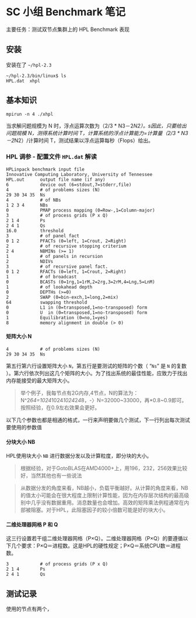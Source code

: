 # SC 小组 Benchmark 笔记

主要任务：测试双节点集群上的 HPL Benchmark 表现

## 安装

安装在了 `~/hpl-2.3`

```
~/hpl-2.3/bin/linux$ ls
HPL.dat  xhpl
```

## 基本知识

```
mpirun -n 4 ./xhpl
```

当求解问题规模为 N 时，浮点运算次数为（2/3 * N3－2*N2）。s因此，只要给出问题规模 N，测得系统计算时间 T，计算系统的浮点计算能力=计算量（2/3 * N3－2*N2）/计算时间 T，测试结果以浮点运算每秒（Flops）给出。

### HPL 调参 - 配置文件 `HPL.dat` 解读

```
HPLinpack benchmark input file
Innovative Computing Laboratory, University of Tennessee
HPL.out      output file name (if any)
6            device out (6=stdout,7=stderr,file)
4            # of problems sizes (N)
29 30 34 35  Ns
4            # of NBs
1 2 3 4      NBs
0            PMAP process mapping (0=Row-,1=Column-major)
3            # of process grids (P x Q)
2 1 4        Ps
2 4 1        Qs
16.0         threshold
3            # of panel fact
0 1 2        PFACTs (0=left, 1=Crout, 2=Right)
2            # of recursive stopping criterium
2 4          NBMINs (>= 1)
1            # of panels in recursion
2            NDIVs
3            # of recursive panel fact.
0 1 2        RFACTs (0=left, 1=Crout, 2=Right)
1            # of broadcast
0            BCASTs (0=1rg,1=1rM,2=2rg,3=2rM,4=Lng,5=LnM)
1            # of lookahead depth
0            DEPTHs (>=0)
2            SWAP (0=bin-exch,1=long,2=mix)
64           swapping threshold
0            L1 in (0=transposed,1=no-transposed) form
0            U  in (0=transposed,1=no-transposed) form
1            Equilibration (0=no,1=yes)
8            memory alignment in double (> 0)
```

#### 矩阵大小 N

```
4            # of problems sizes (N)
29 30 34 35  Ns
```

第五行第六行设置矩阵大小 `N`，第五行是要测试的矩阵的个数（ “`Ns`” 是 `N` 的复数 ）。第六行依次列出这几个矩阵的大小。为了找出系统的最佳性能，应致力于找出内存能接受的最大矩阵大小。

> 举个例子，我每节点有2G内存,4节点，N的算法为：N^2*64=1024*1024*1024*2*4*8，-〉N=32000~33000，再*0.8~0.9即可。按照经验，在0.9左右效果会更好。

以下几个参数也都是相通的格式，一行来声明要做几个测试，下一行列出每次测试要使用的参数值

#### 分块大小 NB

HPL使用块大小 `NB` 进行数据分发以及计算粒度，即分块的大小。

> 根据经验，对于GotoBLAS在AMD4000+上，用196，232，256效果比较好，当然其他也有一些说法

> 从数据分发的角度来看，NB越小，负载平衡越好。从计算的角度来看，NB的值太小可能会在很大程度上限制计算性能，因为在内存层次结构的最高级别中几乎没有数据重用。消息数量也会增加。高效的矩阵乘法例程通常在内部被阻塞。对于HPL，此阻塞因子的较小倍数可能是好的块大小。

#### 二维处理器网格 P 和 Q

这三行设置若干组二维处理器网格（P×Q）。二维处理器网格（P×Q）的要遵循以下几个要求：P×Q＝进程数。这是HPL的硬性规定；P×Q＝系统CPU数＝进程数。

```
3            # of process grids (P x Q)
2 1 4        Ps
2 4 1        Qs
```

## 测试记录

使用的节点有两个，

